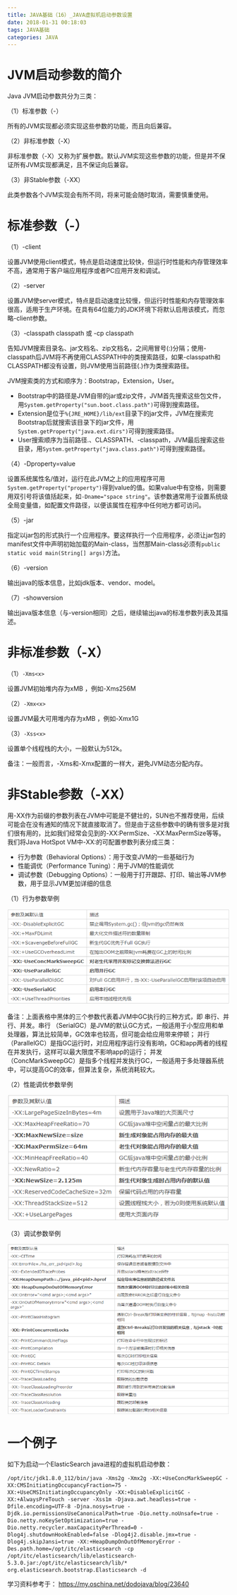 ```yaml
---
title: JAVA基础（16）_JAVA虚拟机启动参数设置
date: 2018-01-31 00:18:03
tags: JAVA基础
categories: JAVA
---
```


# JVM启动参数的简介

Java JVM启动参数共分为三类：

（1）标准参数（-）

所有的JVM实现都必须实现这些参数的功能，而且向后兼容。

（2）非标准参数（-X）

非标准参数（-X）又称为扩展参数。默认JVM实现这些参数的功能，但是并不保证所有JVM实现都满足，且不保证向后兼容。

（3）非Stable参数（-XX）

此类参数各个JVM实现会有所不同，将来可能会随时取消，需要慎重使用。

# 标准参数（-）

（1）-client

设置JVM使用client模式，特点是启动速度比较快，但运行时性能和内存管理效率不高，通常用于客户端应用程序或者PC应用开发和调试。

（2）-server

设置JVM使server模式，特点是启动速度比较慢，但运行时性能和内存管理效率很高，适用于生产环境。在具有64位能力的JDK环境下将默认启用该模式，而忽略-client参数。

（3）-classpath classpath 或 -cp classpath

告知JVM搜索目录名、jar文档名、zip文档名，之间用冒号(:)分隔；使用-classpath后JVM将不再使用CLASSPATH中的类搜索路径，如果-classpath和CLASSPATH都没有设置，则JVM使用当前路径(.)作为类搜索路径。

JVM搜索类的方式和顺序为：Bootstrap，Extension，User。

- Bootstrap中的路径是JVM自带的jar或zip文件，JVM首先搜索这些包文件，用`System.getProperty("sun.boot.class.path")`可得到搜索路径。
- Extension是位于`%{JRE_HOME}/lib/ext`目录下的jar文件，JVM在搜索完Bootstrap后就搜索该目录下的jar文件，用`System.getProperty("java.ext.dirs")`可得到搜索路径。
- User搜索顺序为当前路径.、CLASSPATH、-classpath，JVM最后搜索这些目录，用`System.getProperty("java.class.path")`可得到搜索路径。

（4）-Dproperty=value

设置系统属性名/值对，运行在此JVM之上的应用程序可用`System.getProperty("property")`得到value的值。如果value中有空格，则需要用双引号将该值括起来，如`-Dname="space string"`。该参数通常用于设置系统级全局变量值，如配置文件路径，以便该属性在程序中任何地方都可访问。

（5）-jar

指定以jar包的形式执行一个应用程序。要这样执行一个应用程序，必须让jar包的manifest文件中声明初始加载的Main-class，当然那Main-class必须有`public static void main(String[] args)`方法。

（6）-version

输出java的版本信息，比如jdk版本、vendor、model。

（7）-showversion

输出java版本信息（与-version相同）之后，继续输出java的标准参数列表及其描述。

# 非标准参数（-X）

（1）`-Xms<x>`

设置JVM初始堆内存为xMB ，例如-Xms256M

（2）`-Xmx<x>`

设置JVM最大可用堆内存为xMB ，例如-Xmx1G

（3）`-Xss<x>`

设置单个线程栈的大小，一般默认为512k。

备注：一般而言，-Xms和-Xmx配置的一样大，避免JVM动态分配内存。

# 非Stable参数（-XX）

用-XX作为前缀的参数列表在JVM中可能是不健壮的，SUN也不推荐使用，后续可能会在没有通知的情况下就直接取消了。但是由于这些参数中的确有很多是对我们很有用的，比如我们经常会见到的-XX:PermSize、-XX:MaxPermSize等等。我们将Java HotSpot VM中-XX:的可配置参数列表分成三类：

- 行为参数（Behavioral Options）：用于改变JVM的一些基础行为
- 性能调优（Performance Tuning）：用于JVM的性能调优
- 调试参数（Debugging Options）：一般用于打开跟踪、打印、输出等JVM参数，用于显示JVM更加详细的信息

（1）行为参数举例

![](/images/java_jvm_1_1.png)

备注：上面表格中黑体的三个参数代表着JVM中GC执行的三种方式，即 串行、并行、并发。串行 （SerialGC）是JVM的默认GC方式，一般适用于小型应用和单处理器，算法比较简单，GC效率也较高，但可能会给应用带来停顿； 并行 （ParallelGC）是指GC运行时，对应用程序运行没有影响，GC和app两者的线程在并发执行，这样可以最大限度不影响app的运行； 并发 （ConcMarkSweepGC）是指多个线程并发执行GC，一般适用于多处理器系统中，可以提高GC的效率，但算法复杂，系统消耗较大。

（2）性能调优参数举例

![](/images/java_jvm_1_2.png)

（3）调试参数举例

![](/images/java_jvm_1_3.png)

# 一个例子

如下为启动一个ElasticSearch java进程的虚拟机启动参数：

```
/opt/itc/jdk1.8.0_112/bin/java -Xms2g -Xmx2g -XX:+UseConcMarkSweepGC -XX:CMSInitiatingOccupancyFraction=75 -XX:+UseCMSInitiatingOccupancyOnly -XX:+DisableExplicitGC -XX:+AlwaysPreTouch -server -Xss1m -Djava.awt.headless=true -Dfile.encoding=UTF-8 -Djna.nosys=true -Djdk.io.permissionsUseCanonicalPath=true -Dio.netty.noUnsafe=true -Dio.netty.noKeySetOptimization=true -Dio.netty.recycler.maxCapacityPerThread=0 -Dlog4j.shutdownHookEnabled=false -Dlog4j2.disable.jmx=true -Dlog4j.skipJansi=true -XX:+HeapDumpOnOutOfMemoryError -Des.path.home=/opt/itc/elasticsearch -cp /opt/itc/elasticsearch/lib/elasticsearch-5.3.0.jar:/opt/itc/elasticsearch/lib/* org.elasticsearch.bootstrap.Elasticsearch -d
```


学习资料参考于：
https://my.oschina.net/dodojava/blog/23640